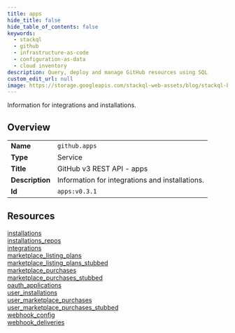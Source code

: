 ```yaml
---
title: apps
hide_title: false
hide_table_of_contents: false
keywords:
  - stackql
  - github
  - infrastructure-as-code
  - configuration-as-data
  - cloud inventory
description: Query, deploy and manage GitHub resources using SQL
custom_edit_url: null
image: https://storage.googleapis.com/stackql-web-assets/blog/stackql-blog-post-featured-image.png
---
```

Information for integrations and installations.  
    

## Overview
<table><tbody>
<tr><td><b>Name</b></td><td><code>github.apps</code></td></tr>
<tr><td><b>Type</b></td><td>Service</td></tr>
<tr><td><b>Title</b></td><td>GitHub v3 REST API - apps</td></tr>
<tr><td><b>Description</b></td><td>Information for integrations and installations.</td></tr>
<tr><td><b>Id</b></td><td><code>apps:v0.3.1</code></td></tr>
</tbody></table>

## Resources
<div class="row">
<div class="providerDocColumn">
<a href="/providers/github/apps/installations/">installations</a><br />
<a href="/providers/github/apps/installations_repos/">installations_repos</a><br />
<a href="/providers/github/apps/integrations/">integrations</a><br />
<a href="/providers/github/apps/marketplace_listing_plans/">marketplace_listing_plans</a><br />
<a href="/providers/github/apps/marketplace_listing_plans_stubbed/">marketplace_listing_plans_stubbed</a><br />
<a href="/providers/github/apps/marketplace_purchases/">marketplace_purchases</a><br />
<a href="/providers/github/apps/marketplace_purchases_stubbed/">marketplace_purchases_stubbed</a><br />
</div>
<div class="providerDocColumn">
<a href="/providers/github/apps/oauth_applications/">oauth_applications</a><br />
<a href="/providers/github/apps/user_installations/">user_installations</a><br />
<a href="/providers/github/apps/user_marketplace_purchases/">user_marketplace_purchases</a><br />
<a href="/providers/github/apps/user_marketplace_purchases_stubbed/">user_marketplace_purchases_stubbed</a><br />
<a href="/providers/github/apps/webhook_config/">webhook_config</a><br />
<a href="/providers/github/apps/webhook_deliveries/">webhook_deliveries</a><br />
</div>
</div>
